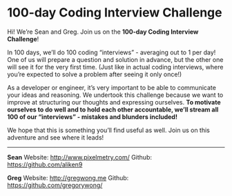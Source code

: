 # 100-day Coding Interview Challenge

Hi! We’re Sean and Greg. Join us on the **100-day Coding Interview Challenge**!

In 100 days, we’ll do 100 coding “interviews” - averaging out to 1 per day! One of us will prepare a question and solution in advance, but the other one will see it for the very first time. (Just like in actual coding interviews, where you’re expected to solve a problem after seeing it only once!)

As a developer or engineer, it’s very important to be able to communicate your ideas and reasoning. We undertook this challenge because we want to improve at structuring our thoughts and expressing ourselves. **To motivate ourselves to do well and to hold each other accountable, we’ll stream all 100 of our “interviews” - mistakes and blunders included!**

We hope that this is something you’ll find useful as well. Join us on this adventure and see where it leads!

---

**Sean**
Website: http://www.pixelmetry.com/
Github: https://github.com/aliken9

**Greg**
Website: http://gregwong.me
Github: https://github.com/gregorywong/
